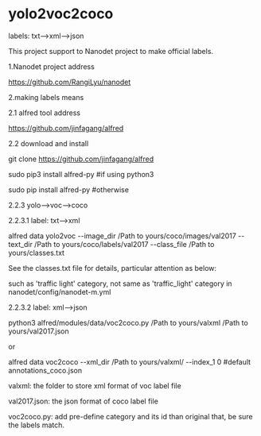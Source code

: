 # yolo2voc2coco
labels: txt-->xml-->json

This project support to Nanodet project to make official labels.

1.Nanodet project address

https://github.com/RangiLyu/nanodet

2.making labels means

2.1 alfred tool address

https://github.com/jinfagang/alfred

2.2 download and install

git clone https://github.com/jinfagang/alfred

sudo pip3 install alfred-py #if using python3

sudo pip install alfred-py  #otherwise

2.2.3 yolo-->voc-->coco

2.2.3.1 label: txt-->xml

alfred data yolo2voc --image_dir /Path to yours/coco/images/val2017 --text_dir /Path to yours/coco/labels/val2017 --class_file /Path to yours/classes.txt

See the classes.txt file for details, particular attention as below:

such as 'traffic light' category, not same as 'traffic_light' category in nanodet/config/nanodet-m.yml

2.2.3.2 label: xml-->json

python3 alfred/modules/data/voc2coco.py /Path to yours/valxml /Path to yours/val2017.json

or

alfred data voc2coco --xml_dir /Path to yours/valxml/ --index_1 0 #default annotations_coco.json

valxml: the folder to store xml format of voc label file 

val2017.json: the json format of coco label file

voc2coco.py: add pre-define category and its id than original that, be sure the labels match.
